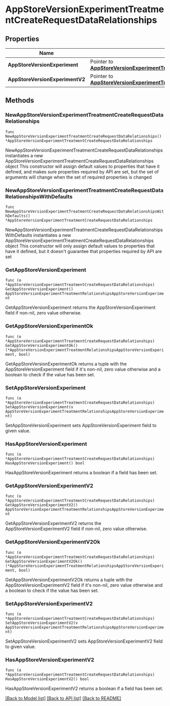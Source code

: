 # AppStoreVersionExperimentTreatmentCreateRequestDataRelationships

## Properties

Name | Type | Description | Notes
------------ | ------------- | ------------- | -------------
**AppStoreVersionExperiment** | Pointer to [**AppStoreVersionExperimentTreatmentRelationshipsAppStoreVersionExperiment**](AppStoreVersionExperimentTreatmentRelationshipsAppStoreVersionExperiment.md) |  | [optional] 
**AppStoreVersionExperimentV2** | Pointer to [**AppStoreVersionExperimentTreatmentRelationshipsAppStoreVersionExperiment**](AppStoreVersionExperimentTreatmentRelationshipsAppStoreVersionExperiment.md) |  | [optional] 

## Methods

### NewAppStoreVersionExperimentTreatmentCreateRequestDataRelationships

`func NewAppStoreVersionExperimentTreatmentCreateRequestDataRelationships() *AppStoreVersionExperimentTreatmentCreateRequestDataRelationships`

NewAppStoreVersionExperimentTreatmentCreateRequestDataRelationships instantiates a new AppStoreVersionExperimentTreatmentCreateRequestDataRelationships object
This constructor will assign default values to properties that have it defined,
and makes sure properties required by API are set, but the set of arguments
will change when the set of required properties is changed

### NewAppStoreVersionExperimentTreatmentCreateRequestDataRelationshipsWithDefaults

`func NewAppStoreVersionExperimentTreatmentCreateRequestDataRelationshipsWithDefaults() *AppStoreVersionExperimentTreatmentCreateRequestDataRelationships`

NewAppStoreVersionExperimentTreatmentCreateRequestDataRelationshipsWithDefaults instantiates a new AppStoreVersionExperimentTreatmentCreateRequestDataRelationships object
This constructor will only assign default values to properties that have it defined,
but it doesn't guarantee that properties required by API are set

### GetAppStoreVersionExperiment

`func (o *AppStoreVersionExperimentTreatmentCreateRequestDataRelationships) GetAppStoreVersionExperiment() AppStoreVersionExperimentTreatmentRelationshipsAppStoreVersionExperiment`

GetAppStoreVersionExperiment returns the AppStoreVersionExperiment field if non-nil, zero value otherwise.

### GetAppStoreVersionExperimentOk

`func (o *AppStoreVersionExperimentTreatmentCreateRequestDataRelationships) GetAppStoreVersionExperimentOk() (*AppStoreVersionExperimentTreatmentRelationshipsAppStoreVersionExperiment, bool)`

GetAppStoreVersionExperimentOk returns a tuple with the AppStoreVersionExperiment field if it's non-nil, zero value otherwise
and a boolean to check if the value has been set.

### SetAppStoreVersionExperiment

`func (o *AppStoreVersionExperimentTreatmentCreateRequestDataRelationships) SetAppStoreVersionExperiment(v AppStoreVersionExperimentTreatmentRelationshipsAppStoreVersionExperiment)`

SetAppStoreVersionExperiment sets AppStoreVersionExperiment field to given value.

### HasAppStoreVersionExperiment

`func (o *AppStoreVersionExperimentTreatmentCreateRequestDataRelationships) HasAppStoreVersionExperiment() bool`

HasAppStoreVersionExperiment returns a boolean if a field has been set.

### GetAppStoreVersionExperimentV2

`func (o *AppStoreVersionExperimentTreatmentCreateRequestDataRelationships) GetAppStoreVersionExperimentV2() AppStoreVersionExperimentTreatmentRelationshipsAppStoreVersionExperiment`

GetAppStoreVersionExperimentV2 returns the AppStoreVersionExperimentV2 field if non-nil, zero value otherwise.

### GetAppStoreVersionExperimentV2Ok

`func (o *AppStoreVersionExperimentTreatmentCreateRequestDataRelationships) GetAppStoreVersionExperimentV2Ok() (*AppStoreVersionExperimentTreatmentRelationshipsAppStoreVersionExperiment, bool)`

GetAppStoreVersionExperimentV2Ok returns a tuple with the AppStoreVersionExperimentV2 field if it's non-nil, zero value otherwise
and a boolean to check if the value has been set.

### SetAppStoreVersionExperimentV2

`func (o *AppStoreVersionExperimentTreatmentCreateRequestDataRelationships) SetAppStoreVersionExperimentV2(v AppStoreVersionExperimentTreatmentRelationshipsAppStoreVersionExperiment)`

SetAppStoreVersionExperimentV2 sets AppStoreVersionExperimentV2 field to given value.

### HasAppStoreVersionExperimentV2

`func (o *AppStoreVersionExperimentTreatmentCreateRequestDataRelationships) HasAppStoreVersionExperimentV2() bool`

HasAppStoreVersionExperimentV2 returns a boolean if a field has been set.


[[Back to Model list]](../README.md#documentation-for-models) [[Back to API list]](../README.md#documentation-for-api-endpoints) [[Back to README]](../README.md)


